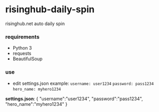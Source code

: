 # risinghub-daily-spin
risinghub.net auto daily spin
### requirements
- Python 3
- requests
- BeautifulSoup
### use
- edit settings.json
example:
`username: user1234`
`password: pass1234`
`hero_name: myhero1234`

**settings.json**:
{
"username":"user1234",
"password":"pass1234",
"hero_name":"myhero1234"
}
